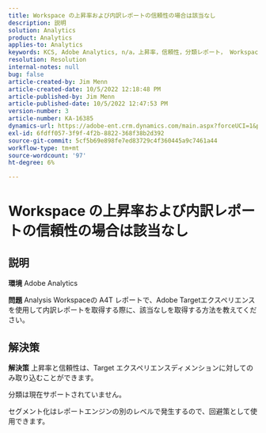 ```yaml
---
title: Workspace の上昇率および内訳レポートの信頼性の場合は該当なし
description: 説明
solution: Analytics
product: Analytics
applies-to: Analytics
keywords: KCS, Adobe Analytics, n/a，上昇率，信頼性，分類レポート， Workspace, FAQ
resolution: Resolution
internal-notes: null
bug: false
article-created-by: Jim Menn
article-created-date: 10/5/2022 12:18:48 PM
article-published-by: Jim Menn
article-published-date: 10/5/2022 12:47:53 PM
version-number: 3
article-number: KA-16385
dynamics-url: https://adobe-ent.crm.dynamics.com/main.aspx?forceUCI=1&pagetype=entityrecord&etn=knowledgearticle&id=49ac8ed8-a744-ed11-bba1-000d3a3064b8
exl-id: 6fdff057-3f9f-4f2b-8822-368f38b2d392
source-git-commit: 5cf5b69e898fe7ed83729c4f360445a9c7461a44
workflow-type: tm+mt
source-wordcount: '97'
ht-degree: 6%

---
```


# Workspace の上昇率および内訳レポートの信頼性の場合は該当なし

## 説明


<b>環境</b>
Adobe Analytics

<b>問題</b>
Analysis Workspaceの A4T レポートで、Adobe Targetエクスペリエンスを使用して内訳レポートを取得する際に、該当なしを取得する方法を教えてください。


## 解決策


<b>解決策</b>
上昇率と信頼性は、Target エクスペリエンスディメンションに対してのみ取り込むことができます。

分類は現在サポートされていません。

セグメント化はレポートエンジンの別のレベルで発生するので、回避策として使用できます。
